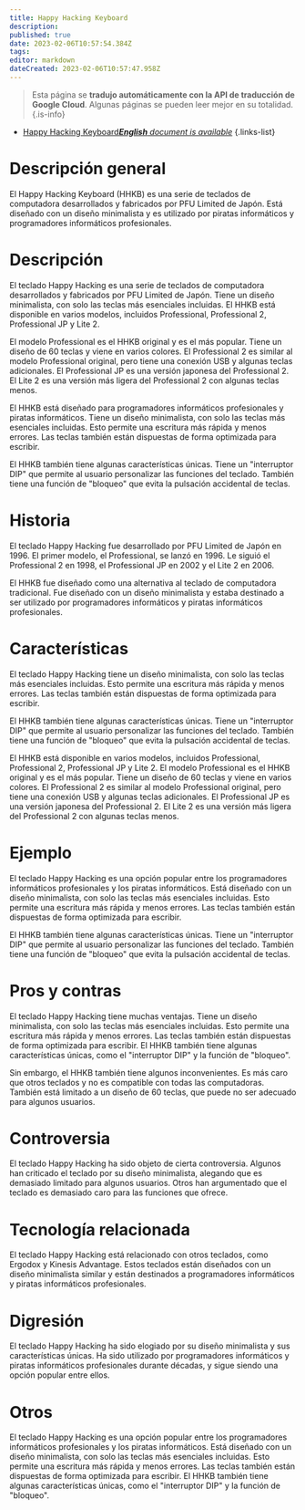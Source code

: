 ```yaml
---
title: Happy Hacking Keyboard
description: 
published: true
date: 2023-02-06T10:57:54.384Z
tags: 
editor: markdown
dateCreated: 2023-02-06T10:57:47.958Z
---
```


> Esta página se **tradujo automáticamente con la API de traducción de Google Cloud**.
Algunas páginas se pueden leer mejor en su totalidad.{.is-info}



- [Happy Hacking Keyboard***English** document is available*](/en/Knowledge-base/Dictionary/happy-hacking-keyboard)
{.links-list}


# Descripción general
El Happy Hacking Keyboard (HHKB) es una serie de teclados de computadora desarrollados y fabricados por PFU Limited de Japón. Está diseñado con un diseño minimalista y es utilizado por piratas informáticos y programadores informáticos profesionales.

# Descripción
El teclado Happy Hacking es una serie de teclados de computadora desarrollados y fabricados por PFU Limited de Japón. Tiene un diseño minimalista, con solo las teclas más esenciales incluidas. El HHKB está disponible en varios modelos, incluidos Professional, Professional 2, Professional JP y Lite 2.

El modelo Professional es el HHKB original y es el más popular. Tiene un diseño de 60 teclas y viene en varios colores. El Professional 2 es similar al modelo Professional original, pero tiene una conexión USB y algunas teclas adicionales. El Professional JP es una versión japonesa del Professional 2. El Lite 2 es una versión más ligera del Professional 2 con algunas teclas menos.

El HHKB está diseñado para programadores informáticos profesionales y piratas informáticos. Tiene un diseño minimalista, con solo las teclas más esenciales incluidas. Esto permite una escritura más rápida y menos errores. Las teclas también están dispuestas de forma optimizada para escribir.

El HHKB también tiene algunas características únicas. Tiene un "interruptor DIP" que permite al usuario personalizar las funciones del teclado. También tiene una función de "bloqueo" que evita la pulsación accidental de teclas.

# Historia
El teclado Happy Hacking fue desarrollado por PFU Limited de Japón en 1996. El primer modelo, el Professional, se lanzó en 1996. Le siguió el Professional 2 en 1998, el Professional JP en 2002 y el Lite 2 en 2006.

El HHKB fue diseñado como una alternativa al teclado de computadora tradicional. Fue diseñado con un diseño minimalista y estaba destinado a ser utilizado por programadores informáticos y piratas informáticos profesionales.

# Características
El teclado Happy Hacking tiene un diseño minimalista, con solo las teclas más esenciales incluidas. Esto permite una escritura más rápida y menos errores. Las teclas también están dispuestas de forma optimizada para escribir.

El HHKB también tiene algunas características únicas. Tiene un "interruptor DIP" que permite al usuario personalizar las funciones del teclado. También tiene una función de "bloqueo" que evita la pulsación accidental de teclas.

El HHKB está disponible en varios modelos, incluidos Professional, Professional 2, Professional JP y Lite 2. El modelo Professional es el HHKB original y es el más popular. Tiene un diseño de 60 teclas y viene en varios colores. El Professional 2 es similar al modelo Professional original, pero tiene una conexión USB y algunas teclas adicionales. El Professional JP es una versión japonesa del Professional 2. El Lite 2 es una versión más ligera del Professional 2 con algunas teclas menos.

# Ejemplo
El teclado Happy Hacking es una opción popular entre los programadores informáticos profesionales y los piratas informáticos. Está diseñado con un diseño minimalista, con solo las teclas más esenciales incluidas. Esto permite una escritura más rápida y menos errores. Las teclas también están dispuestas de forma optimizada para escribir.

El HHKB también tiene algunas características únicas. Tiene un "interruptor DIP" que permite al usuario personalizar las funciones del teclado. También tiene una función de "bloqueo" que evita la pulsación accidental de teclas.

# Pros y contras
El teclado Happy Hacking tiene muchas ventajas. Tiene un diseño minimalista, con solo las teclas más esenciales incluidas. Esto permite una escritura más rápida y menos errores. Las teclas también están dispuestas de forma optimizada para escribir. El HHKB también tiene algunas características únicas, como el "interruptor DIP" y la función de "bloqueo".

Sin embargo, el HHKB también tiene algunos inconvenientes. Es más caro que otros teclados y no es compatible con todas las computadoras. También está limitado a un diseño de 60 teclas, que puede no ser adecuado para algunos usuarios.

# Controversia
El teclado Happy Hacking ha sido objeto de cierta controversia. Algunos han criticado el teclado por su diseño minimalista, alegando que es demasiado limitado para algunos usuarios. Otros han argumentado que el teclado es demasiado caro para las funciones que ofrece.

# Tecnología relacionada
El teclado Happy Hacking está relacionado con otros teclados, como Ergodox y Kinesis Advantage. Estos teclados están diseñados con un diseño minimalista similar y están destinados a programadores informáticos y piratas informáticos profesionales.

# Digresión
El teclado Happy Hacking ha sido elogiado por su diseño minimalista y sus características únicas. Ha sido utilizado por programadores informáticos y piratas informáticos profesionales durante décadas, y sigue siendo una opción popular entre ellos.

# Otros
El teclado Happy Hacking es una opción popular entre los programadores informáticos profesionales y los piratas informáticos. Está diseñado con un diseño minimalista, con solo las teclas más esenciales incluidas. Esto permite una escritura más rápida y menos errores. Las teclas también están dispuestas de forma optimizada para escribir. El HHKB también tiene algunas características únicas, como el "interruptor DIP" y la función de "bloqueo".